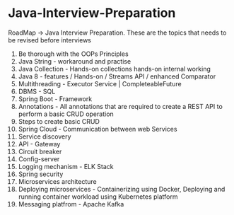 # Java-Interview-Preparation
RoadMap -> Java Interview Preparation. These are the topics that needs to be revised before interviews

1. Be thorough with the OOPs Principles
2. Java String - workaround and practise
3. Java Collection - Hands-on collections hands-on internal working
4. Java 8 - features / Hands-on / Streams API / enhanced Comparator
5. Multithreading - Executor Service | CompleteableFuture
6. DBMS - SQL
7. Spring Boot - Framework
8. Annotations - All annotations that are required to create a REST API to perform a basic CRUD operation
9. Steps to create basic CRUD
10. Spring Cloud - Communication between web Services
11. Service discovery
12. API - Gateway
13. Circuit breaker
14. Config-server
15. Logging mechanism - ELK Stack
16. Spring security
17. Microservices architecture
18. Deploying microservices - Containerizing using Docker, Deploying and running container workload using Kubernetes platform
19. Messaging platfrom  - Apache Kafka
    


 
